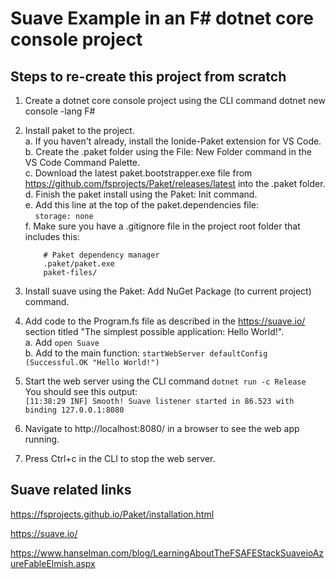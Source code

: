# Suave Example in an F# dotnet core console project

## Steps to re-create this project from scratch

1. Create a dotnet core console project using the CLI command 
        dotnet new console -lang F#

2. Install paket to the project.  
    a. If you haven't already, install the Ionide-Paket extension for VS Code.  
    b. Create the .paket folder using the File: New Folder command in the VS Code Command Palette.  
    c. Download the latest paket.bootstrapper.exe file from https://github.com/fsprojects/Paket/releases/latest into the .paket folder.  
    d. Finish the paket install using the Paket: Init command.  
    e. Add this line at the top of the paket.dependencies file:  
    &nbsp;&nbsp;&nbsp;&nbsp;```storage: none```  
    f. Make sure you have a .gitignore file in the project root folder that includes this:
    ```
        # Paket dependency manager
        .paket/paket.exe
        paket-files/
    ```
3. Install suave using the Paket: Add NuGet Package (to current project) command.

4. Add code to the Program.fs file as described in the https://suave.io/ section titled "The simplest possible application: Hello World!".  
    a. Add ```open Suave```  
    b. Add to the main function: ```startWebServer defaultConfig (Successful.OK "Hello World!")```  
5. Start the web server using the CLI command ```dotnet run -c Release```  
    You should see this output:  
    ```[11:38:29 INF] Smooth! Suave listener started in 86.523 with binding 127.0.0.1:8080```  

6. Navigate to http://localhost:8080/ in a browser to see the web app running.  

7. Press Ctrl+c in the CLI to stop the web server.  

## Suave related links

https://fsprojects.github.io/Paket/installation.html

https://suave.io/

https://www.hanselman.com/blog/LearningAboutTheFSAFEStackSuaveioAzureFableElmish.aspx
